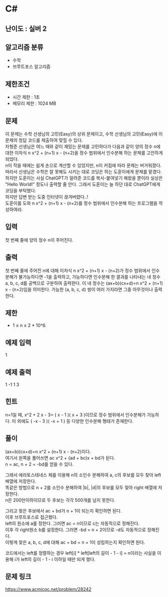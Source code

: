 # C#

## 난이도 : 실버 2

## 알고리즘 분류
  - 수학
  - 브루트포스 알고리즘

## 제한조건
  - 시간 제한 : 1초
  - 메모리 제한 : 1024 MB

## 문제
이 문제는 수학 선생님의 고민(Easy)의 상위 문제이고, 수학 선생님의 고민(Easy)에 이 문제의 정답 코드를 제출하여 맞힐 수 있다.<br/>
차형준 선생님은 여느 때와 같이 재밌는 문제를 고민하다가 다음과 같이 양의 정수 n에 대한 이차식 n x^2 + (n+1) x - (n+2)을 정수 범위에서 인수분해 하는 문제를 고안하게 되었다.<br/>
n이 작을 때에는 쉽게 손으로 계산할 수 있었지만, n이 커짐에 따라 문제는 버거워졌다.<br/>
따라서 선생님은 수학은 잘 못해도 시키는 대로 코딩은 하는 도훈이에게 문제를 맡겼다. 하지만 도훈이는 사실 ChatGPT가 알려준 코드를 복사-붙여넣기 해왔을 뿐이라 실상은 "Hello World!" 정도나 출력할 줄 안다. 그래서 도훈이는 늘 하던 대로 ChatGPT에게 코딩을 부탁했다.<br/>
하지만 답변 받는 도중 인터넷이 끊겨버렸다..!<br/>
도훈이를 도와 n x^2 + (n+1) x - (n+2)를 정수 범위에서 인수분해 하는 프로그램을 작성하여라.<br/>


## 입력
첫 번째 줄에 양의 정수 n이 주어진다.<br/>


## 출력
첫 번째 줄에 주어진 n에 대해 이차식 n x^2 + (n+1) x - (n+2)가 정수 범위에서 인수분해가 불가능하다면 -1을 출력하고, 가능하다면 인수분해 한 결과를 나타내는 네 정수 a, b, c, d를 공백으로 구분하여 출력한다. 이 네 정수는 (ax+b)(cx+d)=n x^2 + (n+1) x - (n+2)임을 의미한다. 가능한 (a, b, c, d) 쌍이 여러 가지라면 그중 아무것이나 출력한다.<br/>


## 제한
  - 1 ≤ n ≤ 2 * 10^6.


## 예제 입력
1<br/>


## 예제 출력
1 -1 1 3<br/>


## 힌트
n=1일 때,  x^2 + 2 x - 3= ( x - 1 )( x + 3 )이므로 정수 범위에서 인수분해가 가능하다. 이 외에도 ( -x - 3 )( -x + 1 ) 등 다양한 인수분해 형태가 존재한다.<br/>


## 풀이
(ax+b)(cx+d)=n x^2 + (n+1) x - (n+2)이다.<br/>
여기서 왼쪽을 풀어쓰면 ac x^2 + (ad + bc)x + bd가 된다.<br/>
n = ac, n + 2 = -bd를 얻을 수 있다.<br/>


그래서 에라토스테네스 체를 이용해 n의 소인수 분해하여 a, c의 후보를 모두 찾아 left 배열에 저장한다.<br/>
똑같은 방법으로 n + 2를 소인수 분해하여 |b|, |d|의 후보를 모두 찾아 right 배열에 저장한다.<br/>
n은 200만이하이므로 두 후보는 각각 500개를 넘지 못한다.<br/>


그리고 찾은 후보에서 ac + bd가 n + 1이 되는지 확인하면 된다.<br/>
이후 브루트포스로 접근했다.<br/>
left의 원소에 a를 정한다. 그러면 ac = n이므로 c는 자동적으로 정해진다.<br/>
이후 각 right원소 b를 설정한다. 그러면 -bd = n + 2이므로 -d도 자동적으로 정해진다.<br/>
이렇게 찾은 a, b, c, d에 대해 ac + bd = n + 1이 성립하는지 확인하면 된다.<br/>


코드에서는 left를 정렬하는 경우 left[i] * left[left의 길이 - 1 - i] = n이라는 사실을 이용해 i가 left의 길이 - 1 - i 이하일 때만 되게 했다.<br/>



## 문제 링크
https://www.acmicpc.net/problem/28242